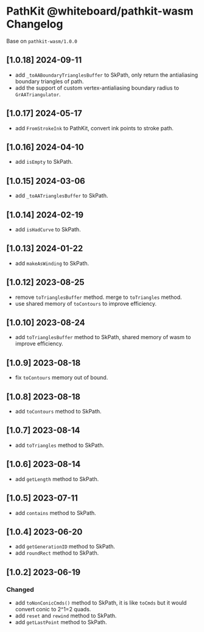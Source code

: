 # PathKit @whiteboard/pathkit-wasm Changelog

Base on `pathkit-wasm/1.0.0`

## [1.0.18] 2024-09-11

 - add `_toAABoundaryTrianglesBuffer` to SkPath, only return the antialiasing boundary triangles of path.
 - add the support of custom vertex-antialiasing boundary radius to `GrAATriangulator`.

## [1.0.17] 2024-05-17

 - add `FromStrokeInk` to PathKit, convert ink points to stroke path.

## [1.0.16] 2024-04-10

 - add `isEmpty` to SkPath.

## [1.0.15] 2024-03-06

 - add `_toAATrianglesBuffer` to SkPath.

## [1.0.14] 2024-02-19

 - add `isHadCurve` to SkPath.

## [1.0.13] 2024-01-22

 - add `makeAsWinding` to SkPath.

## [1.0.12] 2023-08-25

 - remove `toTrianglesBuffer` method. merge to `toTriangles` method.
 - use shared memory of `toContours` to improve efficiency.

## [1.0.10] 2023-08-24

 - add `toTrianglesBuffer` method to SkPath, shared memory of wasm to improve efficiency.

## [1.0.9] 2023-08-18

 - fix `toContours` memory out of bound.

## [1.0.8] 2023-08-18

 - add `toContours` method to SkPath.

## [1.0.7] 2023-08-14

 - add `toTriangles` method to SkPath.

## [1.0.6] 2023-08-14

 - add `getLength` method to SkPath.

## [1.0.5] 2023-07-11

 - add `contains` method to SkPath.

## [1.0.4] 2023-06-20

 - add `getGenerationID` method to SkPath.
 - add `roundRect` method to SkPath.

## [1.0.2] 2023-06-19

### Changed

 - add `toNonConicCmds()` method to SkPath, it is like `toCmds` but it would convert conic to 2^1=2 quads.
 - add `reset` and `rewind` method to SkPath.
 - add `getLastPoint` method to SkPath.
